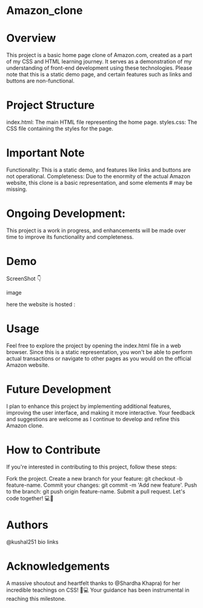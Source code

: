 # Amazon_clone
# Overview
This project is a basic home page clone of Amazon.com, created as a part of my CSS and HTML learning journey. It serves as a demonstration of my understanding of front-end development using these technologies. Please note that this is a static demo page, and certain features such as links and buttons are non-functional.

# Project Structure
index.html: The main HTML file representing the home page.
styles.css: The CSS file containing the styles for the page.
# Important Note
Functionality: This is a static demo, and features like links and buttons are not operational.
Completeness: Due to the enormity of the actual Amazon website, this clone is a basic representation, and some elements # may be missing.
 # Ongoing Development:
 This project is a work in progress, and enhancements will be made over time to improve its functionality and completeness.
# Demo
ScreenShot 👇

image

 here the website is hosted :

# Usage
Feel free to explore the project by opening the index.html file in a web browser. Since this is a static representation, you won't be able to perform actual transactions or navigate to other pages as you would on the official Amazon website.

# Future Development
I plan to enhance this project by implementing additional features, improving the user interface, and making it more interactive. Your feedback and suggestions are welcome as I continue to develop and refine this Amazon clone.

# How to Contribute
If you're interested in contributing to this project, follow these steps:

Fork the project.
Create a new branch for your feature: git checkout -b feature-name.
Commit your changes: git commit -m 'Add new feature'.
Push to the branch: git push origin feature-name.
Submit a pull request.
Let's code together! 💻🚀

# Authors
@kushal251
bio links
# Acknowledgements
A massive shoutout and heartfelt thanks to @Shardha Khapra) for her incredible teachings on CSS! 🙌💻 Your guidance has been instrumental in reaching this milestone.
